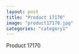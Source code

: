 ```yaml
---
layout: post
title: "Product 17170"
image: "product17170.jpg"
categories: "category1"
---
```

Product 17170
